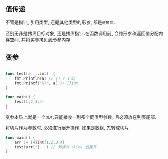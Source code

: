 ## 值传递

不管是指针, 引用类型, 还是其他类型的形参, 都是`值拷贝`.

区别无非是拷贝目标对象, 还是拷贝指针.在函数调用前, 会维形参和返回值分配内存空间, 并将实参拷贝到形参内存



## 变参

```go

func test(a ...int)  {
	fmt.Println(a) // [1 2 3 4]
	fmt.Printf("%T", a) // []int
}

func main() {
	test(1,2,3,4)
}
```

变参本质上就是一个`切片`.只能接收一到多个同类型参数, 且必须放在列表尾部.

将切片作为参数时, 必须进行展开操作. 如果是数组, 先转成切片.

```go
func main() {
	arr := [4]int{1,2,3,4}
	test(arr[:]...) // 转换为 slice 后展开
}
```



































